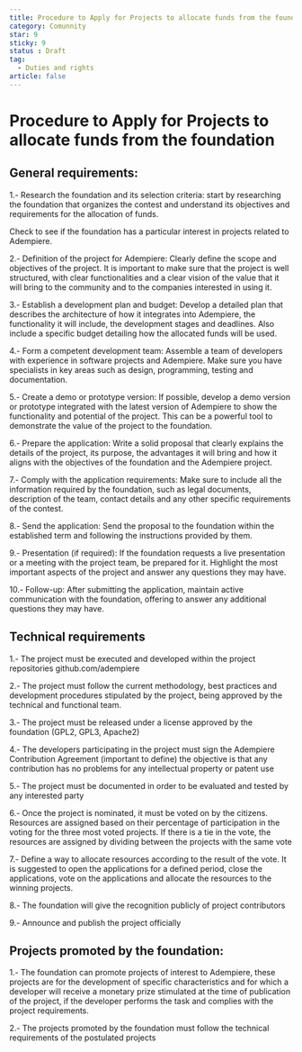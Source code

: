 ```yaml
---
title: Procedure to Apply for Projects to allocate funds from the foundation
category: Comunnity
star: 9
sticky: 9
status : Draft
tag:
  - Duties and rights
article: false
---
```


# Procedure to Apply for Projects to allocate funds from the foundation

## General requirements:

1.- Research the foundation and its selection criteria: start by researching the foundation that organizes the contest and understand its objectives and requirements for the allocation of funds.

Check to see if the foundation has a particular interest in projects related to Adempiere.

2.- Definition of the project for Adempiere: Clearly define the scope and objectives of the project. It is important to make sure that the project is well structured, with clear functionalities and a clear vision of the value that it will bring to the community and to the companies interested in using it.

3.- Establish a development plan and budget: Develop a detailed plan that describes the architecture of how it integrates into Adempiere, the functionality it will include, the development stages and deadlines. Also include a specific budget detailing how the allocated funds will be used.

4.- Form a competent development team: Assemble a team of developers with experience in software projects and Adempiere. Make sure you have specialists in key areas such as design, programming, testing and documentation.

5.- Create a demo or prototype version: If possible, develop a demo version or prototype integrated with the latest version of Adempiere to show the functionality and potential of the project. This can be a powerful tool to demonstrate the value of the project to the foundation.

6.- Prepare the application: Write a solid proposal that clearly explains the details of the project, its purpose, the advantages it will bring and how it aligns with the objectives of the foundation and the Adempiere project.

7.- Comply with the application requirements: Make sure to include all the information required by the foundation, such as legal documents, description of the team, contact details and any other specific requirements of the contest.

8.- Send the application: Send the proposal to the foundation within the established term and following the instructions provided by them.

9.- Presentation (if required): If the foundation requests a live presentation or a meeting with the project team, be prepared for it. Highlight the most important aspects of the project and answer any questions they may have.

10.- Follow-up: After submitting the application, maintain active communication with the foundation, offering to answer any additional questions they may have.

## Technical requirements

1.- The project must be executed and developed within the project repositories github.com/adempiere

2.- The project must follow the current methodology, best practices and development procedures stipulated by the project, being approved by the technical and functional team.

3.- The project must be released under a license approved by the foundation (GPL2, GPL3, Apache2)

4.- The developers participating in the project must sign the Adempiere Contribution Agreement (important to define) the objective is that any contribution has no problems for any intellectual property or patent use

5.- The project must be documented in order to be evaluated and tested by any interested party

6.- Once the project is nominated, it must be voted on by the citizens. Resources are assigned based on their percentage of participation in the voting for the three most voted projects. If there is a tie in the vote, the resources are assigned by dividing between the projects with the same vote

7.- Define a way to allocate resources according to the result of the vote. It is suggested to open the applications for a defined period, close the applications, vote on the applications and allocate the resources to the winning projects.

8.- The foundation will give the recognition publicly of project contributors

9.- Announce and publish the project officially

   
## Projects promoted by the foundation:

1.- The foundation can promote projects of interest to Adempiere, these projects are for the development of specific characteristics and for which a developer will receive a monetary prize stimulated at the time of publication of the project, if the developer performs the task and complies with the project requirements.

2.- The projects promoted by the foundation must follow the technical requirements of the postulated projects
